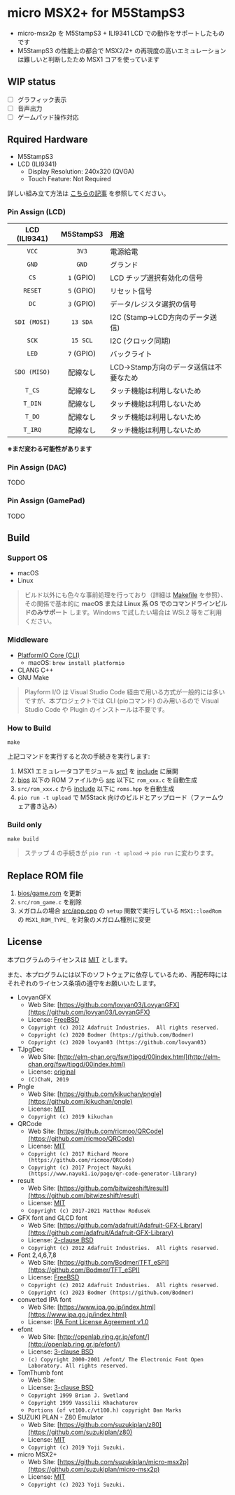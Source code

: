# micro MSX2+ for M5StampS3 <WIP>

- micro-msx2p を M5StampS3 + ILI9341 LCD での動作をサポートしたものです
- M5StampS3 の性能上の都合で MSX2/2+ の再現度の高いエミュレーションは難しいと判断したため MSX1 コアを使っています

## WIP status

- [ ] グラフィック表示
- [ ] 音声出力
- [ ] ゲームパッド操作対応

## Rquired Hardware

- M5StampS3
- LCD (ILI9341)
  - Display Resolution: 240x320 (QVGA)
  - Touch Feature: Not Required

詳しい組み立て方法は [こちらの記事](https://qiita.com/suzukiplan/items/b5882449fdbf571b4e80) を参照してください。

### Pin Assign (LCD)

|LCD (ILI9341)|M5StampS3|用途|
|:-:|:-:|:-|
|`VCC`|`3V3`|電源給電|
|`GND`|`GND`|グランド|
|`CS`|`1` (GPIO)|LCD チップ選択有効化の信号|
|`RESET`|`5` (GPIO)|リセット信号|
|`DC`|`3` (GPIO)|データ/レジスタ選択の信号|
|`SDI (MOSI)`|`13 SDA`|I2C (Stamp→LCD方向のデータ送信)|
|`SCK`|`15 SCL`|I2C (クロック同期)|
|`LED`|`7` (GPIO)|バックライト|
|`SDO (MISO)`|配線なし|LCD→Stamp方向のデータ送信は不要なため|
|`T_CS`|配線なし|タッチ機能は利用しないため|
|`T_DIN`|配線なし|タッチ機能は利用しないため|
|`T_DO`|配線なし|タッチ機能は利用しないため|
|`T_IRQ`|配線なし|タッチ機能は利用しないため|

__※まだ変わる可能性があります__

### Pin Assign (DAC)

TODO

### Pin Assign (GamePad)

TODO

## Build

### Support OS

- macOS
- Linux

> ビルド以外にも色々な事前処理を行っており（詳細は [Makefile](Makefile) を参照）、その関係で基本的に **macOS または Linux 系 OS でのコマンドラインビルドのみサポート** します。Windows で試したい場合は WSL2 等をご利用ください。

### Middleware

- [PlatformIO Core (CLI)](https://docs.platformio.org/en/latest/core/index.html)
  - macOS: `brew install platformio`
- CLANG C++
- GNU Make

> Playform I/O は Visual Studio Code 経由で用いる方式が一般的には多いですが、本プロジェクトでは CLI (pioコマンド) のみ用いるので Visual Studio Code や Plugin のインストールは不要です。

### How to Build

```
make
```

上記コマンドを実行すると次の手続きを実行します:

1. MSX1 エミュレータコアモジュール [src1](../src1) を [include](include) に展開
2. [bios](bios) 以下の ROM ファイルから [src](src) 以下に `rom_xxx.c` を自動生成
3. `src/rom_xxx.c` から [include](include) 以下に `roms.hpp` を自動生成
4. `pio run -t upload` で M5Stack 向けのビルドとアップロード（ファームウェア書き込み）

### Build only

```
make build
```

> ステップ 4 の手続きが `pio run -t upload` → `pio run` に変わります。

## Replace ROM file

1. [bios/game.rom](bios/game.rom) を更新
2. `src/rom_game.c` を削除
3. メガロムの場合 [src/app.cpp](src/app.cpp) の `setup` 関数で実行している `MSX1::loadRom` の `MSX1_ROM_TYPE_` を対象のメガロム種別に変更

## License

本プログラムのライセンスは [MIT](LICENSE.txt) とします。

また、本プログラムには以下のソフトウェアに依存しているため、再配布時にはそれぞれのライセンス条項の遵守をお願いいたします。

- LovyanGFX
    - Web Site: [https://github.com/lovyan03/LovyanGFX](https://github.com/lovyan03/LovyanGFX)
    - License: [FreeBSD](../licenses-copy/LovyanGFX.txt)
    - `Copyright (c) 2012 Adafruit Industries.  All rights reserved.`
    - `Copyright (c) 2020 Bodmer (https://github.com/Bodmer)`
    - `Copyright (c) 2020 lovyan03 (https://github.com/lovyan03)`
- TJpgDec
    - Web Site: [http://elm-chan.org/fsw/tjpgd/00index.html](http://elm-chan.org/fsw/tjpgd/00index.html)
    - License: [original](../licenses-copy/TJpgDec.txt)
    - `(C)ChaN, 2019`
- Pngle
    - Web Site: [https://github.com/kikuchan/pngle](https://github.com/kikuchan/pngle)
    - License: [MIT](../licenses-copy/Pngle.txt)
    - `Copyright (c) 2019 kikuchan`
- QRCode
    - Web Site: [https://github.com/ricmoo/QRCode](https://github.com/ricmoo/QRCode)
    - License: [MIT](../licenses-copy/QRCode.txt)
    - `Copyright (c) 2017 Richard Moore     (https://github.com/ricmoo/QRCode)`
    - `Copyright (c) 2017 Project Nayuki    (https://www.nayuki.io/page/qr-code-generator-library)`
- result
    - Web Site: [https://github.com/bitwizeshift/result](https://github.com/bitwizeshift/result)
    - License: [MIT](../licenses-copy/result.txt)
    - `Copyright (c) 2017-2021 Matthew Rodusek`
- GFX font and GLCD font
    - Web Site: [https://github.com/adafruit/Adafruit-GFX-Library](https://github.com/adafruit/Adafruit-GFX-Library)
    - License: [2-clause BSD](../licenses-copy/Adafruit-GFX-Library.txt)
    - `Copyright (c) 2012 Adafruit Industries.  All rights reserved.`
- Font 2,4,6,7,8
    - Web Site: [https://github.com/Bodmer/TFT_eSPI](https://github.com/Bodmer/TFT_eSPI)
    - License: [FreeBSD](../licenses-copy/TFT_eSPI.txt)
    - `Copyright (c) 2012 Adafruit Industries.  All rights reserved.`
    - `Copyright (c) 2023 Bodmer (https://github.com/Bodmer)`
- converted IPA font
    - Web Site: [https://www.ipa.go.jp/index.html](https://www.ipa.go.jp/index.html)
    - License: [IPA Font License Agreement v1.0](../licenses-copy/IPA_Font_License_Agreement_v1.0.txt)
- efont
    - Web Site: [http://openlab.ring.gr.jp/efont/](http://openlab.ring.gr.jp/efont/)
    - License: [3-clause BSD](../licenses-copy/efont.txt)
    - `(c) Copyright 2000-2001 /efont/ The Electronic Font Open Laboratory. All rights reserved.`
- TomThumb font
    - Web Site:
    - License: [3-clause BSD](../licenses-copy/TomThumb.txt)
    - `Copyright 1999 Brian J. Swetland`
    - `Copyright 1999 Vassilii Khachaturov`
    - `Portions (of vt100.c/vt100.h) copyright Dan Marks`
- SUZUKI PLAN - Z80 Emulator
  - Web Site: [https://github.com/suzukiplan/z80](https://github.com/suzukiplan/z80)
  - License: [MIT](../licenses-copy/z80.txt)
  - `Copyright (c) 2019 Yoji Suzuki.`
- micro MSX2+
  - Web Site: [https://github.com/suzukiplan/micro-msx2p](https://github.com/suzukiplan/micro-msx2p)
  - License: [MIT](../LICENSE.txt)
  - `Copyright (c) 2023 Yoji Suzuki.`

